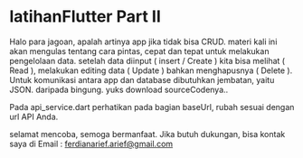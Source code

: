 # latihanFlutter Part II

Halo para jagoan, apalah artinya app jika tidak bisa CRUD. materi kali ini akan mengulas tentang cara pintas, cepat dan tepat untuk melakukan pengelolaan data. setelah data diinput ( insert / Create ) kita bisa melihat ( Read ), melakukan editing data ( Update ) bahkan menghapusnya ( Delete ). Untuk komunikasi antara app dan database dibutuhkan jembatan, yaitu JSON. daripada bingung. yuks download sourceCodenya..


Pada api_service.dart perhatikan pada bagian baseUrl, rubah sesuai dengan url API Anda.

selamat mencoba, semoga bermanfaat. Jika butuh dukungan, bisa kontak saya di 
Email : ferdianarief.arief@gmail.com
